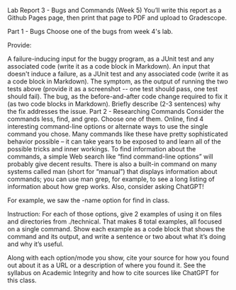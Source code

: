 Lab Report 3 - Bugs and Commands (Week 5)
You’ll write this report as a Github Pages page, then print that page to PDF and upload to Gradescope.

Part 1 - Bugs
Choose one of the bugs from week 4's lab.

Provide:

A failure-inducing input for the buggy program, as a JUnit test and any associated code (write it as a code block in Markdown).
An input that doesn't induce a failure, as a JUnit test and any associated code (write it as a code block in Markdown).
The symptom, as the output of running the two tests above (provide it as a screenshot -- one test should pass, one test should fail).
The bug, as the before-and-after code change required to fix it (as two code blocks in Markdown).
Briefly describe (2-3 sentences) why the fix addresses the issue.
Part 2 - Researching Commands
Consider the commands less, find, and grep. Choose one of them. Online, find 4 interesting command-line options or alternate ways to use the single command you chose. Many commands like these have pretty sophisticated behavior possible – it can take years to be exposed to and learn all of the possible tricks and inner workings. To find information about the commands, a simple Web search like “find command-line options” will probably give decent results. There is also a built-in command on many systems called man (short for “manual”) that displays information about commands; you can use man grep, for example, to see a long listing of information about how grep works. Also, consider asking ChatGPT!

For example, we saw the -name option for find in class.

Instruction: For each of those options, give 2 examples of using it on files and directories from ./technical. That makes 8 total examples, all focused on a single command. Show each example as a code block that shows the command and its output, and write a sentence or two about what it’s doing and why it’s useful.

Along with each option/mode you show, cite your source for how you found out about it as a URL or a description of where you found it. See the syllabus on Academic Integrity and how to cite sources like ChatGPT for this class.
